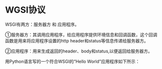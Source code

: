 # WGSI协议

WSGI有两方：服务器方 和 应用程序。

①服务器方：其调用应用程序，给应用程序提供环境信息和回调函数，这个回调函数是用来将应用程序设置的http header和status等信息传递给服务器方。

②应用程序：用来生成返回的header、body和status,以便返回给服务器方。

用Python语言写的一个符合WSGI的“Hello World”应用程序如下所示：
